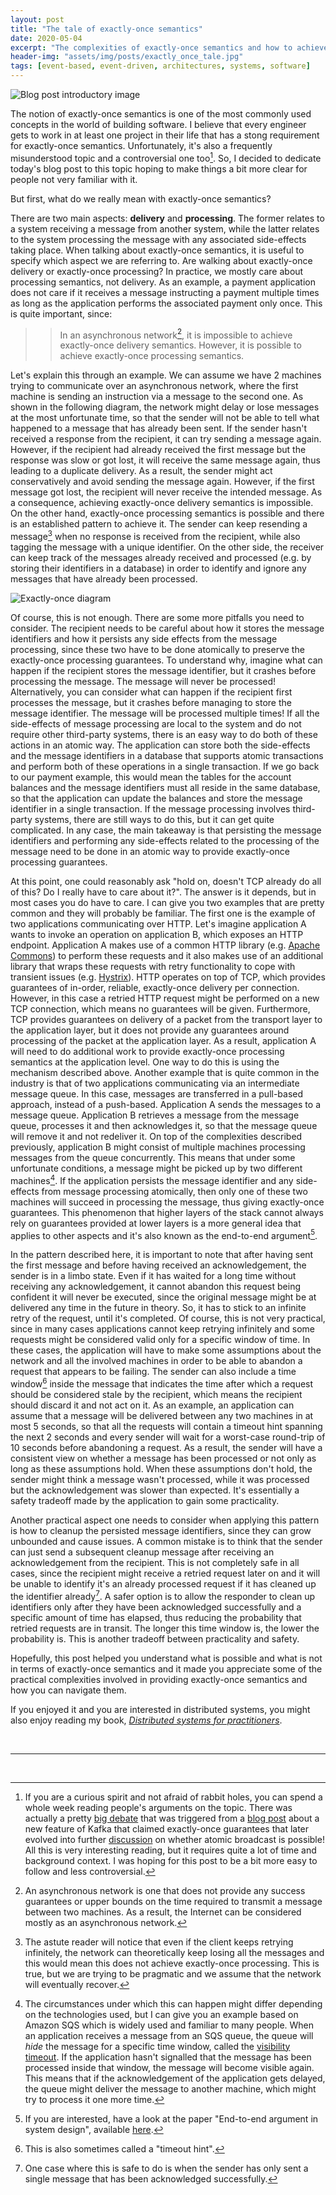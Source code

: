 ```yaml
---
layout: post
title: "The tale of exactly-once semantics"
date: 2020-05-04
excerpt: "The complexities of exactly-once semantics and how to achieve it"
header-img: "assets/img/posts/exactly_once_tale.jpg"
tags: [event-based, event-driven, architectures, systems, software]
---
```


![Blog post introductory image](../assets/img/posts/exactly_once_tale.jpg "Photo by Simon Matzinger on Unsplash")


The notion of exactly-once semantics is one of the most commonly used concepts in the world of building software. I believe that every engineer gets to work in at least one project in their life that has a stong requirement for exactly-once semantics. Unfortunately, it's also a frequently misunderstood topic and a controversial one too[^exactly_once_debates]. So, I decided to dedicate today's blog post to this topic hoping to make things a bit more clear for people not very familiar with it.

But first, what do we really mean with exactly-once semantics?

There are two main aspects: **delivery** and **processing**. The former relates to a system receiving a message from another system, while the latter relates to the system processing the message with any associated side-effects taking place. When talking about exactly-once semantics, it is useful to specify which aspect we are referring to. Are walking about exactly-once delivery or exactly-once processing? In practice, we mostly care about processing semantics, not delivery. As an example, a payment application does not care if it receives a message instructing a payment multiple times as long as the application performs the associated payment only once. This is quite important, since:

>> In an asynchronous network[^asynchronous_network], it is impossible to achieve exactly-once delivery semantics. However, it is possible to achieve exactly-once processing semantics.

Let's explain this through an example. We can assume we have 2 machines trying to communicate over an asynchronous network, where the first machine is sending an instruction via a message to the second one. As shown in the following diagram, the network might delay or lose messages at the most unfortunate time, so that the sender will not be able to tell what happened to a message that has already been sent. If the sender hasn't received a response from the recipient, it can try sending a message again. However, if the recipient had already received the first message but the response was slow or got lost, it will receive the same message again, thus leading to a duplicate delivery. As a result, the sender might act conservatively and avoid sending the message again. However, if the first message got lost, the recipient will never receive the intended message. As a consequence, achieving exactly-once delivery semantics is impossible. On the other hand, exactly-once processing semantics is possible and there is an established pattern to achieve it. The sender can keep resending a message[^infinite_retries_caveat] when no response is received from the recipient, while also tagging the message with a unique identifier. On the other side, the receiver can keep track of the messages already received and processed (e.g. by storing their identifiers in a database) in order to identify and ignore any messages that have already been processed.

![Exactly-once diagram](../assets/img/posts/exactly_once.jpg)

Of course, this is not enough. There are some more pitfalls you need to consider. The recipient needs to be careful about how it stores the message identifiers and how it persists any side effects from the message processing, since these two have to be done atomically to preserve the exactly-once processing guarantees. To understand why, imagine what can happen if the recipient stores the message identifier, but it crashes before processing the message. The message will never be processed! Alternatively, you can consider what can happen if the recipient first processes the message, but it crashes before managing to store the message identifier. The message will be processed multiple times! If all the side-effects of message processing are local to the system and do not require other third-party systems, there is an easy way to do both of these actions in an atomic way. The application can store both the side-effects and the message identifiers in a database that supports atomic transactions and perform both of these operations in a single transaction. If we go back to our payment example, this would mean the tables for the account balances and the message identifiers must all reside in the same database, so that the application can update the balances and store the message identifier in a single transaction. If the message processing involves third-party systems, there are still ways to do this, but it can get quite complicated. In any case, the main takeaway is that persisting the message identifiers and performing any side-effects related to the processing of the message need to be done in an atomic way to provide exactly-once processing guarantees.

At this point, one could reasonably ask "hold on, doesn't TCP already do all of this? Do I really have to care about it?". The answer is it depends, but in most cases you do have to care. I can give you two examples that are pretty common and they will probably be familiar. The first one is the example of two applications communicating over HTTP. Let's imagine application A wants to invoke an operation on application B, which exposes an HTTP endpoint. Application A makes use of a common HTTP library (e.g. [Apache Commons](http://commons.apache.org/)) to perform these requests and it also makes use of an additional library that wraps these requests with retry functionality to cope with transient issues (e.g. [Hystrix](https://github.com/Netflix/Hystrix)). HTTP operates on top of TCP, which provides guarantees of in-order, reliable, exactly-once delivery per connection. However, in this case a retried HTTP request might be performed on a new TCP connection, which means no guarantees will be given. Furthermore, TCP provides guarantees on delivery of a packet from the transport layer to the application layer, but it does not provide any guarantees around processing of the packet at the application layer. As a result, application A will need to do additional work to provide exactly-once processing semantics at the application level. One way to do this is using the mechanism described above. Another example that is quite common in the industry is that of two applications communicating via an intermediate message queue. In this case, messages are transferred in a pull-based approach, instead of a push-based. Application A sends the messages to a message queue. Application B retrieves a message from the message queue, processes it and then acknowledges it, so that the message queue will remove it and not redeliver it. On top of the complexities described previously, application B might consist of multiple machines processing messages from the queue concurrently. This means that under some unfortunate conditions, a message might be picked up by two different machines[^sqs_example]. If the application persists the message identifier and any side-effects from message processing atomically, then only one of these two machines will succeed in processing the message, thus giving exactly-once guarantees. This phenomenon that higher layers of the stack cannot always rely on guarantees provided at lower layers is a more general idea that applies to other aspects and it's also known as the end-to-end argument[^end_to_end].

In the pattern described here, it is important to note that after having sent the first message and before having received an acknowledgement, the sender is in a limbo state. Even if it has waited for a long time without receiving any acknowledgement, it cannot abandon this request being confident it will never be executed, since the original message might be at delivered any time in the future in theory. So, it has to stick to an infinite retry of the request, until it's completed. Of course, this is not very practical, since in many cases applications cannot keep retrying infinitely and some requests might be considered valid only for a specific window of time. In these cases, the application will have to make some assumptions about the network and all the involved machines in order to be able to abandon a request that appears to be failing. The sender can also include a time window[^timeout_hints] inside the message that indicates the time after which a request should be considered stale by the recipient, which means the recipient should discard it and not act on it. As an example, an application can assume that a message will be delivered between any two machines in at most 5 seconds, so that all the requests will contain a timeout hint spanning the next 2 seconds and every sender will wait for a worst-case round-trip of 10 seconds before abandoning a request. As a result, the sender will have a consistent view on whether a message has been processed or not only as long as these assumptions hold. When these assumptions don't hold, the sender might think a message wasn't processed, while it was processed but the acknowledgement was slower than expected. It's essentially a safety tradeoff made by the application to gain some practicality.

Another practical aspect one needs to consider when applying this pattern is how to cleanup the persisted message identifiers, since they can grow unbounded and cause issues. A common mistake is to think that the sender can just send a subsequent cleanup message after receiving an acknowledgement from the recipient. This is not completely safe in all cases, since the recipient might receive a retried request later on and it will be unable to identify it's an already processed request if it has cleaned up the identifier already[^safe_cleanup]. A safer option is to allow the responder to clean up identifiers only after they have been acknowledged successfully and a specific amount of time has elapsed, thus reducing the probability that retried requests are in transit. The longer this time window is, the lower the probability is. This is another tradeoff between practicality and safety.

Hopefully, this post helped you understand what is possible and what is not in terms of exactly-once semantics and it made you appreciate some of the practical complexities involved in providing exactly-once semantics and how you can navigate them.

If you enjoyed it and you are interested in distributed systems, you might also enjoy reading my book, [_Distributed systems for practitioners_](https://leanpub.com/distributed-systems-for-practitioners).

<br/>

-----------------------------------------

<br/>

[^exactly_once_debates]: If you are a curious spirit and not afraid of rabbit holes, you can spend a whole week reading people's arguments on the topic. There was actually a pretty [big debate](https://www.reddit.com/r/programming/comments/6kh65f/exactlyonce_semantics_is_possible_heres_how/) that was triggered from a [blog post](https://www.confluent.io/blog/exactly-once-semantics-are-possible-heres-how-apache-kafka-does-it/) about a new feature of Kafka that claimed exactly-once guarantees that later evolved into further [discussion](https://www.the-paper-trail.org/post/2017-07-28-exactly-not-atomic-broadcast-still-impossible-kafka/) on whether atomic broadcast is possible! All this is very interesting reading, but it requires quite a lot of time and background context. I was hoping for this post to be a bit more easy to follow and less controversial.
[^asynchronous_network]: An asynchronous network is one that does not provide any success guarantees or upper bounds on the time required to transmit a message between two machines. As a result, the Internet can be considered mostly as an asynchronous network. 
[^infinite_retries_caveat]: The astute reader will notice that even if the client keeps retrying infinitely, the network can theoretically keep losing all the messages and this would mean this does not achieve exactly-once processing. This is true, but we are trying to be pragmatic and we assume that the network will eventually recover.
[^sqs_example]: The circumstances under which this can happen might differ depending on the technologies used, but I can give you an example based on Amazon SQS which is widely used and familiar to many people. When an application receives a message from an SQS queue, the queue will _hide_ the message for a specific time window, called the [visibility timeout](https://docs.aws.amazon.com/AWSSimpleQueueService/latest/SQSDeveloperGuide/sqs-visibility-timeout.html). If the application hasn't signalled that the message has been processed inside that window, the message will become visible again. This means that if the acknowledgement of the application gets delayed, the queue might deliver the message to another machine, which might try to process it one more time.
[^end_to_end]: If you are interested, have a look at the paper "End-to-end argument in system design", available [here](https://web.mit.edu/Saltzer/www/publications/endtoend/endtoend.pdf).
[^timeout_hints]: This is also sometimes called a "timeout hint".
[^safe_cleanup]: One case where this is safe to do is when the sender has only sent a single message that has been acknowledged successfully.
